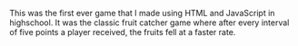 This was the first ever game that I made using HTML and JavaScript in highschool. It was the classic fruit catcher game where after every interval of five points a player received, the fruits fell at a faster rate. 
